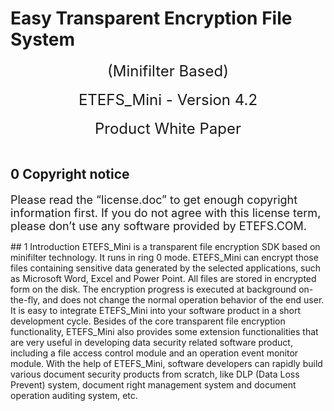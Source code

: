 
# Easy Transparent Encryption File System
<center><font size=5>(Minifilter Based)</font></center><br> 
<center><font size=5>ETEFS_Mini - Version 4.2</font></center> <br>
<center><font size=5>Product White Paper</font></center> <br>

## 0 Copyright notice
<p align="left"><font size=4>
Please read the “license.doc” to get enough copyright information first. If you do not agree with this license term, please don’t use any software provided by ETEFS.COM.</p></font>
## 1 Introduction
ETEFS_Mini is a transparent file encryption SDK based on minifilter technology. It runs in ring 0 mode. ETEFS_Mini can encrypt those files containing sensitive data generated by the selected applications, such as Microsoft Word, Excel and Power Point. All files are stored in encrypted form on the disk. The encryption progress is executed at background on-the-fly, and does not change the normal operation behavior of the end user. It is easy to integrate ETEFS_Mini into your software product in a short development cycle. Besides of the core transparent file encryption functionality, ETEFS_Mini also provides some extension functionalities that are very useful in developing data security related software product, including a file access control module and an operation event monitor module. With the help of ETEFS_Mini, software developers can rapidly build various document security products from scratch, like DLP (Data Loss Prevent) system, document right management system and document operation auditing system, etc. 
